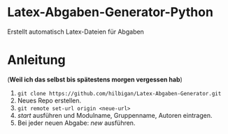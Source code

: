 # Latex-Abgaben-Generator-Python
Erstellt automatisch Latex-Dateien für Abgaben

# Anleitung
(**Weil ich das selbst bis spätestens morgen vergessen hab**)
1. ```git clone https://github.com/hilbigan/Latex-Abgaben-Generator.git```
2. Neues Repo erstellen.
2. ```git remote set-url origin <neue-url>```
2. *start* ausführen und Modulname, Gruppenname, Autoren eintragen.
3. Bei jeder neuen Abgabe: *new* ausführen.
